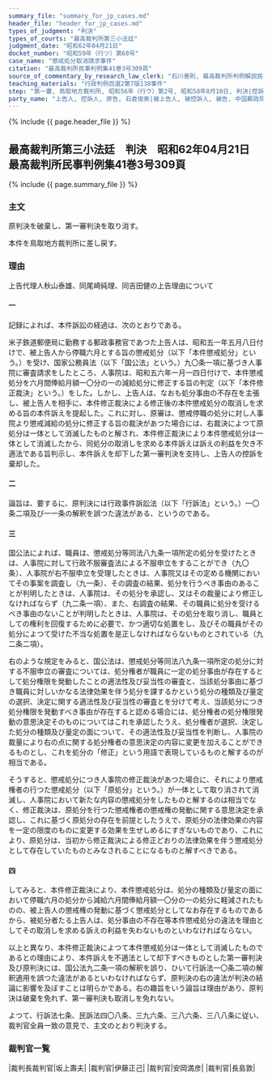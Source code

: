 ```yaml
---
summary_file: "summary_for_jp_cases.md"
header_file: "header_for_jp_cases.md"
types_of_judgment: "判決"
types_of_courts: "最高裁判所第三小法廷"
judgment_date: "昭和62年04月21日"
docket_number: "昭和59年（行ツ）第68号"
case_name: "懲戒処分取消請求事件"
citation: "最高裁判所民事判例集41巻3号309頁"
source_of_commentary_by_research_law_clerk: "石川善則, 最高裁判所判例解説民事篇昭和62年度158頁"
teaching_materials: "行政判例百選2第7版138事件"
step: "第一審, 鳥取地方裁判所, 昭和56年（行ウ）第2号, 昭和58年8月10日, 判決|控訴審, 広島高等裁判所松江支部, 昭和58年（行コ）第1号, 昭和59年2月29日, 判決"
party_name: "上告人, 控訴人, 原告, 石倉俊男|被上告人, 被控訴人, 被告, 中国郵政局長, 小宮和夫"
---
```


{% include {{ page.header_file }}  %}

## 最高裁判所第三小法廷　判決　昭和62年04月21日　最高裁判所民事判例集41巻3号309頁




{% include {{ page.summary_file }}  %}

















### 主文



原判決を破棄し、第一審判決を取り消す。

本件を鳥取地方裁判所に差し戻す。





### 理由



上告代理人秋山泰雄、同尾崎純理、同吉田健の上告理由について

#### 一

記録によれば、本件訴訟の経過は、次のとおりである。

米子鉄道郵便局に勤務する郵政事務官であつた上告人は、昭和五一年五月八日付けで、被上告人から停職六月とする旨の懲戒処分（以下「本件懲戒処分」という。）を受け、国家公務員法（以下「国公法」という。）九〇条一項に基づき人事院に審査請求をしたところ、人事院は、昭和五六年一月一四日付けで、本件懲戒処分を六月間俸給月額一〇分の一の減給処分に修正する旨の判定（以下「本件修正裁決」という。）をした。しかし、上告人は、なおも処分事由の不存在を主張し、被上告人を相手に、本件修正裁決による修正後の本件懲戒処分の取消しを求める旨の本件訴えを提起した。これに対し、原審は、懲戒停職の処分に対し人事院より懲戒減給の処分に修正する旨の裁決があつた場合には、右裁決によつて原処分は一体として消滅したものと解され、本件修正裁決により本件懲戒処分は一体として消滅したから、同処分の取消しを求める本件訴えは訴えの利益を欠き不適法である旨判示し、本件訴えを却下した第一審判決を支持し、上告人の控訴を棄却した。

#### 二

論旨は、要するに、原判決には行政事件訴訟法（以下「行訴法」という。）一〇条二項及び一一条の解釈を誤つた違法がある、というのである。

#### 三

国公法によれば、職員は、懲戒処分等同法八九条一項所定の処分を受けたときは、人事院に対して行政不服審査法による不服申立をすることができ（九〇条）、人事院が右不服申立を受理したときは、人事院又はその定める機関においてその事案を調査し（九一条）、その調査の結果、処分を行うべき事由のあることが判明したときは、人事院は、その処分を承認し、又はその裁量により修正しなければならず（九二条一項）、また、右調査の結果、その職員に処分を受けるべき事由のないことが判明したときは、人事院は、その処分を取り消し、職員としての権利を回復するために必要で、かつ適切な処置をし、及びその職員がその処分によつて受けた不当な処置を是正しなければならないものとされている（九二条二項）。

右のような規定をみると、国公法は、懲戒処分等同法八九条一項所定の処分に対する不服申立の審査については、処分権者が職員に一定の処分事由が存在するとして処分権限を発動したことの適法性及び妥当性の審査と、当該処分事由に基づき職員に対しいかなる法律効果を伴う処分を課するかという処分の種類及び量定の選択、決定に関する適法性及び妥当性の審査とを分けて考え、当該処分につき処分権限を発動すべき事由が存在すると認める場合には、処分権者の処分権限発動の意思決定そのものについてはこれを承認したうえ、処分権者が選択、決定した処分の種類及び量定の面について、その適法性及び妥当性を判断し、人事院の裁量により右の点に関する処分権者の意思決定の内容に変更を加えることができるものとし、これを処分の「修正」という用語で表現しているものと解するのが相当である。

そうすると、懲戒処分につき人事院の修正裁決があつた場合に、それにより懲戒権者の行つた懲戒処分（以下「原処分」という。）が一体として取り消されて消滅し、人事院において新たな内容の懲戒処分をしたものと解するのは相当でなく、修正裁決は、原処分を行つた懲戒権者の懲戒権の発動に関する意思決定を承認し、これに基づく原処分の存在を前提としたうえで、原処分の法律効果の内容を一定の限度のものに変更する効果を生ぜしめるにすぎないものであり、これにより、原処分は、当初から修正裁決による修正どおりの法律効果を伴う懲戒処分として存在していたものとみなされることになるものと解すべきである。

#### 四

してみると、本件修正裁決により、本件懲戒処分は、処分の種類及び量定の面において停職六月の処分から減給六月間俸給月額一〇分の一の処分に軽減されたものの、被上告人の懲戒権の発動に基づく懲戒処分としてなお存在するものであるから、被処分者たる上告人は、処分事由の不存在等本件懲戒処分の違法を理由としてその取消しを求める訴えの利益を失わないものといわなければならない。

以上と異なり、本件修正裁決によつて本件懲戒処分は一体として消滅したものであるとの理由により、本件訴えを不適法として却下すべきものとした第一審判決及び原判決には、国公法九二条一項の解釈を誤り、ひいて行訴法一〇条二項の解釈適用を誤つた違法があるといわなければならず、原判決の右の違法が判決の結論に影響を及ぼすことは明らかである。右の趣旨をいう論旨は理由があり、原判決は破棄を免れず、第一審判決も取消しを免れない。

よつて、行訴法七条、民訴法四〇八条、三九六条、三八六条、三八八条に従い、裁判官全員一致の意見で、主文のとおり判決する。

### 裁判官一覧

|裁判長裁判官|坂上壽夫|
|裁判官|伊藤正己|
|裁判官|安岡満彦|
|裁判官|長島敦|




